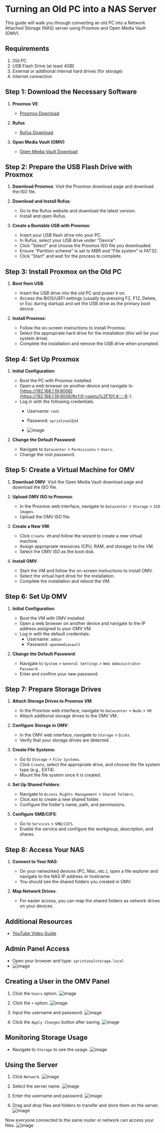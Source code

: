 # Turning an Old PC into a NAS Server

This guide will walk you through converting an old PC into a Network Attached Storage (NAS) server using Proxmox and Open Media Vault (OMV).

## Requirements
1. Old PC
2. USB Flash Drive (at least 4GB)
3. External or additional internal hard drives (for storage)
4. Internet connection

## Step 1: Download the Necessary Software
1. **Proxmox VE**
   - [Proxmox Download](https://www.proxmox.com/en/downloads)

2. **Rufus**
   - [Rufus Download](https://rufus.ie/)

3. **Open Media Vault (OMV)**
   - [Open Media Vault Download](https://www.openmediavault.org/?page_id=77)

## Step 2: Prepare the USB Flash Drive with Proxmox

1. **Download Proxmox**: Visit the Proxmox download page and download the ISO file.
   
2. **Download and Install Rufus**:
   - Go to the Rufus website and download the latest version.
   - Install and open Rufus.

3. **Create a Bootable USB with Proxmox**:
   - Insert your USB flash drive into your PC.
   - In Rufus, select your USB drive under "Device".
   - Click "Select" and choose the Proxmox ISO file you downloaded.
   - Ensure "Partition scheme" is set to MBR and "File system" is FAT32.
   - Click "Start" and wait for the process to complete.

## Step 3: Install Proxmox on the Old PC

1. **Boot from USB**:
   - Insert the USB drive into the old PC and power it on.
   - Access the BIOS/UEFI settings (usually by pressing F2, F12, Delete, or Esc during startup) and set the USB drive as the primary boot device.

2. **Install Proxmox**:
   - Follow the on-screen instructions to install Proxmox.
   - Select the appropriate hard drive for the installation (this will be your system drive).
   - Complete the installation and remove the USB drive when prompted.

## Step 4: Set Up Proxmox

1. **Initial Configuration**:
   - Boot the PC with Proxmox installed.
   - Open a web browser on another device and navigate to [https://192.168.1.19:8006](https://192.168.1.19:8006/#v1:0:=qemu%2F101:4:::::8::).
   - Log in with the following credentials:
     - Username: `root`
     - Password: `sprintzeal@24`

     - ![image](https://github.com/user-attachments/assets/8fb71f8e-8500-4e19-bf69-d68d8a5a3b59)


2. **Change the Default Password**:
   - Navigate to `Datacenter` > `Permissions` > `Users`.
   - Change the root password.

## Step 5: Create a Virtual Machine for OMV

1. **Download OMV**: Visit the Open Media Vault download page and download the ISO file.

2. **Upload OMV ISO to Proxmox**:
   - In the Proxmox web interface, navigate to `Datacenter` > `Storage` > `ISO Images`.
   - Upload the OMV ISO file.

3. **Create a New VM**:
   - Click `Create VM` and follow the wizard to create a new virtual machine.
   - Assign appropriate resources (CPU, RAM, and storage) to the VM.
   - Select the OMV ISO as the boot disk.

4. **Install OMV**:
   - Start the VM and follow the on-screen instructions to install OMV.
   - Select the virtual hard drive for the installation.
   - Complete the installation and reboot the VM.

## Step 6: Set Up OMV

1. **Initial Configuration**:
   - Boot the VM with OMV installed.
   - Open a web browser on another device and navigate to the IP address assigned to your OMV VM.
   - Log in with the default credentials:
     - Username: `admin`
     - Password: `openmediavault`

2. **Change the Default Password**:
   - Navigate to `System` > `General Settings` > `Web Administrator Password`.
   - Enter and confirm your new password.

## Step 7: Prepare Storage Drives

1. **Attach Storage Drives to Proxmox VM**:
   - In the Proxmox web interface, navigate to `Datacenter` > `Node` > `VM`.
   - Attach additional storage drives to the OMV VM.

2. **Configure Storage in OMV**:
   - In the OMV web interface, navigate to `Storage` > `Disks`.
   - Verify that your storage drives are detected.

3. **Create File Systems**:
   - Go to `Storage` > `File Systems`.
   - Click `Create`, select the appropriate drive, and choose the file system type (e.g., EXT4).
   - Mount the file system once it is created.

4. **Set Up Shared Folders**:
   - Navigate to `Access Rights Management` > `Shared Folders`.
   - Click `Add` to create a new shared folder.
   - Configure the folder's name, path, and permissions.

5. **Configure SMB/CIFS**:
   - Go to `Services` > `SMB/CIFS`.
   - Enable the service and configure the workgroup, description, and shares.

## Step 8: Access Your NAS

1. **Connect to Your NAS**:
   - On your networked devices (PC, Mac, etc.), open a file explorer and navigate to the NAS IP address or hostname.
   - You should see the shared folders you created in OMV.

2. **Map Network Drives**:
   - For easier access, you can map the shared folders as network drives on your devices.

## Additional Resources

- [YouTube Video Guide](https://youtu.be/isIIiqBEqRU?si=rhOOmpomS2CnnN6q)

## Admin Panel Access
- Open your browser and type: `sprintzealstorage.local`
- ![image](https://github.com/user-attachments/assets/bccae2b8-4c6a-4679-9d2c-830890af0ff9)

## Creating a User in the OMV Panel

1. Click the `Users` option.
   ![image](https://github.com/user-attachments/assets/0df44bec-2053-4ec6-90e3-d19487a2592a)

2. Click the `+` option.
   ![image](https://github.com/user-attachments/assets/6739ad0c-31ef-4650-9165-7cd62259b3e3)

3. Input the username and password.
   ![image](https://github.com/user-attachments/assets/5c83d65d-8e8a-42ec-9427-f692a37b54b4)

4. Click the `Apply Changes` button after saving.
   ![image](https://github.com/user-attachments/assets/e83a2d26-bdc2-457c-b536-8cbb34d9d6c6)

## Monitoring Storage Usage

- Navigate to `Storage` to see the usage.
![image](https://github.com/user-attachments/assets/8a32b441-cd83-4a07-9ba1-0a575da563fd)

## Using the Server

1. Click `Network`.
![image](https://github.com/user-attachments/assets/43e8c03f-3e47-4608-891c-dc19f3519457)

2. Select the server name.
![image](https://github.com/user-attachments/assets/ba5d4956-da4e-4b61-bc27-4d74e476d0fd)

3. Enter the username and password.
![image](https://github.com/user-attachments/assets/22c8de2a-13d8-4424-95a6-c96fa46b64b6)

4. Drag and drop files and folders to transfer and store them on the server.
![image](https://github.com/user-attachments/assets/56087680-eb4f-4dc1-8e72-d52b17f12276)

Now everyone connected to the same router or network can access your files.
![image](https://github.com/user-attachments/assets/47fc2e25-59d7-41e1-b90e-16872cf58e2e)
